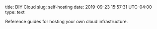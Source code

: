 title: DIY Cloud
slug: self-hosting
date: 2019-09-23 15:57:31 UTC-04:00
type: text

Reference guides for hosting your own cloud infrastructure.